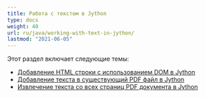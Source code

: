 ```yaml
---
title: Работа с текстом в Jython
type: docs
weight: 40
url: ru/java/working-with-text-in-jython/
lastmod: "2021-06-05"
---
```


Этот раздел включает следующие темы:

- [Добавление HTML строки с использованием DOM в Jython](/pdf/java/add-html-string-using-dom-in-jython/)
- [Добавление текста в существующий PDF файл в Jython](/pdf/java/add-text-to-an-existing-pdf-file-in-jython/)
- [Извлечение текста со всех страниц PDF документа в Jython](/pdf/java/extract-text-from-all-the-pages-of-a-pdf-document-in-jython/)